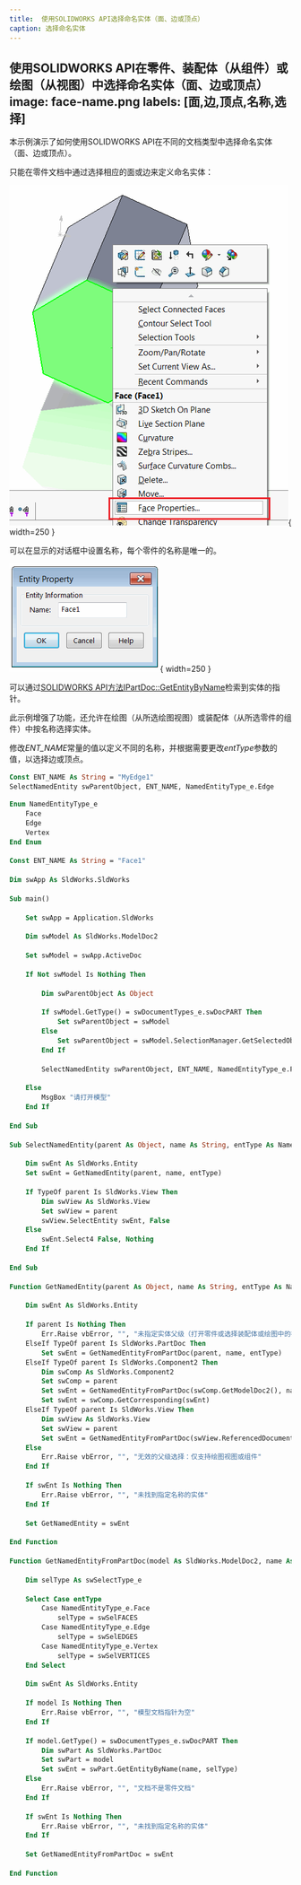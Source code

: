 ```yaml
---
title:  使用SOLIDWORKS API选择命名实体（面、边或顶点）
caption: 选择命名实体
---
```

 使用SOLIDWORKS API在零件、装配体（从组件）或绘图（从视图）中选择命名实体（面、边或顶点）
image: face-name.png
labels: [面,边,顶点,名称,选择]
---
本示例演示了如何使用SOLIDWORKS API在不同的文档类型中选择命名实体（面、边或顶点）。

只能在零件文档中通过选择相应的面或边来定义命名实体：

![上下文菜单中的面属性命令](face-properties.png){ width=250 }

可以在显示的对话框中设置名称，每个零件的名称是唯一的。

![面名称对话框](face-name.png){ width=250 }

可以通过[SOLIDWORKS API方法IPartDoc::GetEntityByName](https://help.solidworks.com/2014/english/api/sldworksapi/SolidWorks.Interop.sldworks~SolidWorks.Interop.sldworks.IPartDoc~GetEntityByName.html)检索到实体的指针。

此示例增强了功能，还允许在绘图（从所选绘图视图）或装配体（从所选零件的组件）中按名称选择实体。

修改*ENT_NAME*常量的值以定义不同的名称，并根据需要更改*entType*参数的值，以选择边或顶点。

~~~ vb
Const ENT_NAME As String = "MyEdge1"
SelectNamedEntity swParentObject, ENT_NAME, NamedEntityType_e.Edge
~~~

~~~ vb
Enum NamedEntityType_e
    Face
    Edge
    Vertex
End Enum

Const ENT_NAME As String = "Face1"

Dim swApp As SldWorks.SldWorks

Sub main()

    Set swApp = Application.SldWorks
    
    Dim swModel As SldWorks.ModelDoc2
    
    Set swModel = swApp.ActiveDoc
    
    If Not swModel Is Nothing Then
        
        Dim swParentObject As Object
        
        If swModel.GetType() = swDocumentTypes_e.swDocPART Then
            Set swParentObject = swModel
        Else
            Set swParentObject = swModel.SelectionManager.GetSelectedObject6(1, -1)
        End If
                
        SelectNamedEntity swParentObject, ENT_NAME, NamedEntityType_e.Face
        
    Else
        MsgBox "请打开模型"
    End If
    
End Sub

Sub SelectNamedEntity(parent As Object, name As String, entType As NamedEntityType_e)
    
    Dim swEnt As SldWorks.Entity
    Set swEnt = GetNamedEntity(parent, name, entType)
    
    If TypeOf parent Is SldWorks.View Then
        Dim swView As SldWorks.View
        Set swView = parent
        swView.SelectEntity swEnt, False
    Else
        swEnt.Select4 False, Nothing
    End If
    
End Sub

Function GetNamedEntity(parent As Object, name As String, entType As NamedEntityType_e) As SldWorks.Entity
    
    Dim swEnt As SldWorks.Entity
    
    If parent Is Nothing Then
        Err.Raise vbError, "", "未指定实体父级（打开零件或选择装配体或绘图中的视图或组件）"
    ElseIf TypeOf parent Is SldWorks.PartDoc Then
        Set swEnt = GetNamedEntityFromPartDoc(parent, name, entType)
    ElseIf TypeOf parent Is SldWorks.Component2 Then
        Dim swComp As SldWorks.Component2
        Set swComp = parent
        Set swEnt = GetNamedEntityFromPartDoc(swComp.GetModelDoc2(), name, entType)
        Set swEnt = swComp.GetCorresponding(swEnt)
    ElseIf TypeOf parent Is SldWorks.View Then
        Dim swView As SldWorks.View
        Set swView = parent
        Set swEnt = GetNamedEntityFromPartDoc(swView.ReferencedDocument, name, entType)
    Else
        Err.Raise vbError, "", "无效的父级选择：仅支持绘图视图或组件"
    End If
    
    If swEnt Is Nothing Then
        Err.Raise vbError, "", "未找到指定名称的实体"
    End If
    
    Set GetNamedEntity = swEnt
    
End Function

Function GetNamedEntityFromPartDoc(model As SldWorks.ModelDoc2, name As String, entType As NamedEntityType_e) As SldWorks.Entity
    
    Dim selType As swSelectType_e
    
    Select Case entType
        Case NamedEntityType_e.Face
            selType = swSelFACES
        Case NamedEntityType_e.Edge
            selType = swSelEDGES
        Case NamedEntityType_e.Vertex
            selType = swSelVERTICES
    End Select
    
    Dim swEnt As SldWorks.Entity
    
    If model Is Nothing Then
        Err.Raise vbError, "", "模型文档指针为空"
    End If
    
    If model.GetType() = swDocumentTypes_e.swDocPART Then
        Dim swPart As SldWorks.PartDoc
        Set swPart = model
        Set swEnt = swPart.GetEntityByName(name, selType)
    Else
        Err.Raise vbError, "", "文档不是零件文档"
    End If
    
    If swEnt Is Nothing Then
        Err.Raise vbError, "", "未找到指定名称的实体"
    End If
    
    Set GetNamedEntityFromPartDoc = swEnt
    
End Function
~~~